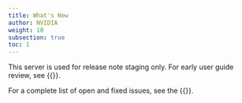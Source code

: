 ```yaml
---
title: What's New
author: NVIDIA
weight: 10
subsection: true
toc: 1
---
```


This server is used for release note staging only. For early user guide review, see {{<exlink url="https://rachel-stage.d3k6fybijj9whw.amplifyapp.com/networking-ethernet-software/cumulus-netq-411/Whats-New/" text="rachel-stage">}}.

For a complete list of open and fixed issues, see the {{<link title="NVIDIA NetQ 4.13 Release Notes" text="release notes">}}.
